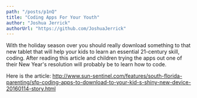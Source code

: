```yaml
---
path: "/posts/p1nQ"
title: "Coding Apps For Your Youth"
author: "Joshua Jerrick"
authorUrl: "https://github.com/JoshuaJerrick"
---
```


With the holiday season over you should really download something to that new tablet that will help your kids to learn an essential 21-century skill, coding. After reading this article and children trying the apps out one of their New Year's resolution will probably be to learn how to code. 

Here is the article: http://www.sun-sentinel.com/features/south-florida-parenting/sfp-coding-apps-to-download-to-your-kid-s-shiny-new-device-20160114-story.html  